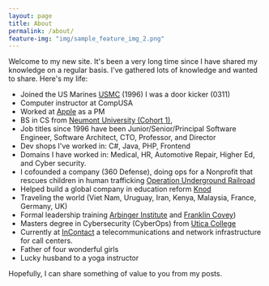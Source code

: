 ```yaml
---
layout: page
title: About
permalink: /about/
feature-img: "img/sample_feature_img_2.png"
---
```


Welcome to my new site. It's been a very long time since I have shared my knowledge on a regular basis. I've gathered lots of knowledge and wanted to share. Here's my life:

* Joined the US Marines [USMC](www.marines.mil) (1996) I was a door kicker (0311)
* Computer instructor at CompUSA
* Worked at [Apple](http://apple.com) as a PM
* BS in CS from [Neumont University (Cohort 1)](https://neumont.edu),
* Job titles since 1996 have been Junior/Senior/Principal Software Engineer, Software Architect, CTO, Professor, and Director
* Dev shops I've worked in: C#, Java, PHP, Frontend
* Domains I have worked in: Medical, HR, Automotive Repair, Higher Ed, and Cyber security.
* I cofounded a company (360 Defense), doing ops for a Nonprofit that rescues children in human trafficking [Operation Underground Railroad](https://ourrescue.org/)
* Helped build a global company in education reform [Knod](http://knod.net)
* Traveling the world (Viet Nam, Uruguay, Iran, Kenya, Malaysia, France, Germany, UK)
* Formal leadership training [Arbinger Institute](https://arbinger.com/)  and [Franklin Covey](https://www.franklincovey.com/the-7-habits.html))
* Masters degree in Cybersecurity (CyberOps) from [Utica College](http://programs.online.utica.edu/programs/masters-cybersecurity)
* Currently at [InContact](http://www.incontact.com/) a telecommunications and network infrastructure for call centers.
* Father of four wonderful girls
* Lucky husband to a yoga instructor

Hopefully, I can share something of value to you from my posts.
